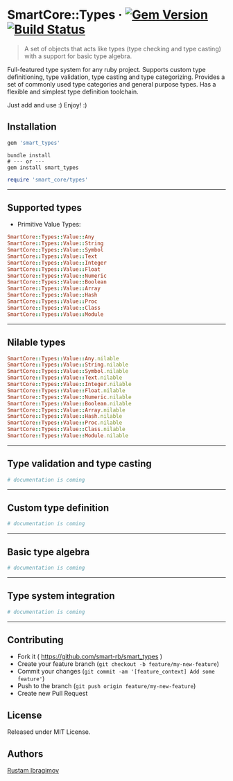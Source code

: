 # SmartCore::Types &middot; [![Gem Version](https://badge.fury.io/rb/smart_types.svg)](https://badge.fury.io/rb/smart_types) [![Build Status](https://travis-ci.org/smart-rb/smart_types.svg?branch=master)](https://travis-ci.org/smart-rb/smart_types)

> A set of objects that acts like types (type checking and type casting) with a support for basic type algebra.

Full-featured type system for any ruby project. Supports custom type definitioning,
type validation, type casting and type categorizing. Provides a set of commonly used type
categories and general purpose types. Has a flexible and simplest type definition toolchain.

Just add and use :) Enjoy! :)

## Installation

```ruby
gem 'smart_types'
```

```shell
bundle install
# --- or ---
gem install smart_types
```

```ruby
require 'smart_core/types'
```

---

## Supported types

- Primitive Value Types:

```ruby
SmartCore::Types::Value::Any
SmartCore::Types::Value::String
SmartCore::Types::Value::Symbol
SmartCore::Types::Value::Text
SmartCore::Types::Value::Integer
SmartCore::Types::Value::Float
SmartCore::Types::Value::Numeric
SmartCore::Types::Value::Boolean
SmartCore::Types::Value::Array
SmartCore::Types::Value::Hash
SmartCore::Types::Value::Proc
SmartCore::Types::Value::Class
SmartCore::Types::Value::Module
```

---

## Nilable types

```ruby
SmartCore::Types::Value::Any.nilable
SmartCore::Types::Value::String.nilable
SmartCore::Types::Value::Symbol.nilable
SmartCore::Types::Value::Text.nilable
SmartCore::Types::Value::Integer.nilable
SmartCore::Types::Value::Float.nilable
SmartCore::Types::Value::Numeric.nilable
SmartCore::Types::Value::Boolean.nilable
SmartCore::Types::Value::Array.nilable
SmartCore::Types::Value::Hash.nilable
SmartCore::Types::Value::Proc.nilable
SmartCore::Types::Value::Class.nilable
SmartCore::Types::Value::Module.nilable
```

---

## Type validation and type casting

```ruby
# documentation is coming
```

---

## Custom type definition

```ruby
# documentation is coming
```

---

## Basic type algebra

```ruby
# documentation is coming
```

---

## Type system integration

```ruby
# documentation is coming
```

---

## Contributing

- Fork it ( https://github.com/smart-rb/smart_types )
- Create your feature branch (`git checkout -b feature/my-new-feature`)
- Commit your changes (`git commit -am '[feature_context] Add some feature'`)
- Push to the branch (`git push origin feature/my-new-feature`)
- Create new Pull Request

## License

Released under MIT License.

## Authors

[Rustam Ibragimov](https://github.com/0exp)
